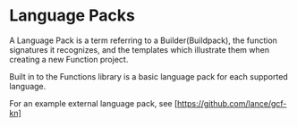 # Language Packs

A Language Pack is a term referring to a Builder(Buildpack), the function signatures it recognizes, and the templates which illustrate them when creating a new Function project.

Built in to the Functions library is a basic language pack for each supported language.

For an example external language pack, see [https://github.com/lance/gcf-kn]
